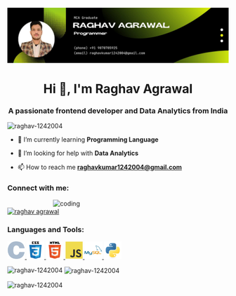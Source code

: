 ![logo](https://github.com/raghav-1242004/Raghav/blob/main/WhatsApp%20Image%202025-09-22%20at%2011.07.32%20AM.jpeg)

<h1 align="center">Hi 👋, I'm Raghav Agrawal</h1>
<h3 align="center">A passionate frontend developer and Data Analytics from India</h3>

<p align="left"> <img src="https://komarev.com/ghpvc/?username=raghav-1242004&label=Profile%20views&color=0e75b6&style=flat" alt="raghav-1242004" /> </p>

- 🌱 I’m currently learning **Programming Language**

- 🤝 I’m looking for help with **Data Analytics**

- 📫 How to reach me **raghavkumar1242004@gmail.com**

<h3 align="left">Connect with me:</h3>

<img align = "right" alt = "coding" width ="400" src = "https://i.pinimg.com/originals/ed/ec/57/edec57b70e496d6310c0ba533909acb2.gif">
<p align="left">

<a href="https://linkedin.com/in/raghav agrawal" target="blank"><img align="center" src="https://raw.githubusercontent.com/rahuldkjain/github-profile-readme-generator/master/src/images/icons/Social/linked-in-alt.svg" alt="raghav agrawal" height="30" width="40" /></a>
</p>

<h3 align="left">Languages and Tools:</h3>
<p align="left"> <a href="https://www.cprogramming.com/" target="_blank" rel="noreferrer"> <img src="https://raw.githubusercontent.com/devicons/devicon/master/icons/c/c-original.svg" alt="c" width="40" height="40"/> </a> <a href="https://www.w3schools.com/css/" target="_blank" rel="noreferrer"> <img src="https://raw.githubusercontent.com/devicons/devicon/master/icons/css3/css3-original-wordmark.svg" alt="css3" width="40" height="40"/> </a> <a href="https://www.w3.org/html/" target="_blank" rel="noreferrer"> <img src="https://raw.githubusercontent.com/devicons/devicon/master/icons/html5/html5-original-wordmark.svg" alt="html5" width="40" height="40"/> </a> <a href="https://developer.mozilla.org/en-US/docs/Web/JavaScript" target="_blank" rel="noreferrer"> <img src="https://raw.githubusercontent.com/devicons/devicon/master/icons/javascript/javascript-original.svg" alt="javascript" width="40" height="40"/> </a> <a href="https://www.mysql.com/" target="_blank" rel="noreferrer"> <img src="https://raw.githubusercontent.com/devicons/devicon/master/icons/mysql/mysql-original-wordmark.svg" alt="mysql" width="40" height="40"/> </a> <a href="https://www.python.org" target="_blank" rel="noreferrer"> <img src="https://raw.githubusercontent.com/devicons/devicon/master/icons/python/python-original.svg" alt="python" width="40" height="40"/> </a> </p>

<p><img align="left" src="https://github-readme-stats.vercel.app/api/top-langs?username=raghav-1242004&show_icons=true&locale=en&layout=compact" alt="raghav-1242004" /></p>

<p>&nbsp;<img align="center" src="https://github-readme-stats.vercel.app/api?username=raghav-1242004&show_icons=true&locale=en" alt="raghav-1242004" /></p>

<p><img align="center" src="https://github-readme-streak-stats.herokuapp.com/?user=raghav-1242004&" alt="raghav-1242004" /></p>
